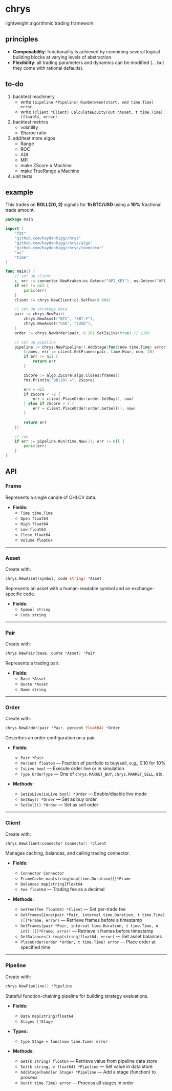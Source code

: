 # chrys
lightweight algorithmic trading framework

## principles
* **Composability**: functionality is achieved by combining several logical building blocks at varying levels of abstraction.
* **Flexibility**: all trading parameters and dynamics can be modified (... but they come with rational defaults).

## to-do
1. backtest machinery
    - write `(pipeline *Pipeline) RunBetween(start, end time.Time) error`
    - write `(client *Client) CalculateEquity(out *Asset, t time.Time) (float64, error)`
2. backtest metrics
    - volatility
    - Sharpe ratio
3. add/test more algos
    - Range
    - ROC
    - ADI
    - MFI
    - make ZScore a Machine
    - make TrueRange a Machine
5. unit tests

## example
This trades on **BOLL(20, 2)** signals for **1h BTC/USD** using a **10%** fractional trade amount.

```go
package main

import (
	"fmt"
	"github.com/haydenhigg/chrys"
	"github.com/haydenhigg/chrys/algo"
	"github.com/haydenhigg/chrys/connector"
	"os"
	"time"
)

func main() {
	// set up client
	c, err := connector.NewKraken(os.Getenv("API_KEY"), os.Getenv("API_SECRET"))
	if err != nil {
		panic(err)
	}
	client := chrys.NewClient(c).SetFee(0.004)

	// set up strategy data
	pair := chrys.NewPair(
		chrys.NewAsset("BTC", "XBT.F"),
		chrys.NewAsset("USD", "ZUSD"),
	)
	order := chrys.NewOrder(pair, 0.10).SetIsLive(true) // ±10%

	// set up pipeline
	pipeline := chrys.NewPipeline().AddStage(func(now time.Time) error {
		frames, err := client.GetFrames(pair, time.Hour, now, 20)
		if err != nil {
			return err
		}

		zScore := algo.ZScore(algo.Closes(frames))
		fmt.Println("BB(20) =", zScore)

		err = nil
		if zScore < -2 {
			err = client.PlaceOrder(order.SetBuy(), now)
		} else if zScore > 2 {
			err = client.PlaceOrder(order.SetSell(), now)
		}

		return err
	})

	// run
	if err := pipeline.Run(time.Now()); err != nil {
		panic(err)
	}
}
```

## API

### Frame

Represents a single candle of OHLCV data.

- **Fields:**
  - `Time time.Time`
  - `Open float64`
  - `High float64`
  - `Low float64`
  - `Close float64`
  - `Volume float64`

---

### Asset

Create with:
```go
chrys.NewAsset(symbol, code string) *Asset
```
Represents an asset with a human-readable symbol and an exchange-specific code.

- **Fields:**
  - `Symbol string`
  - `Code string`

---

### Pair

Create with:
```go
chrys.NewPair(base, quote *Asset) *Pair
```
Represents a trading pair.

- **Fields:**
  - `Base *Asset`
  - `Quote *Asset`
  - `Name string`

---

### Order

Create with:
```go
chrys.NewOrder(pair *Pair, percent float64) *Order
```
Describes an order configuration on a pair.

- **Fields:**
  - `Pair *Pair`
  - `Percent float64` — Fraction of portfolio to buy/sell, e.g., 0.10 for 10%
  - `IsLive bool` — Execute order live or in simulation
  - `Type OrderType` — One of `chrys.MARKET_BUY`, `chrys.MARKET_SELL`, etc.

- **Methods:**
  - `SetIsLive(isLive bool) *Order` — Enable/disable live mode
  - `SetBuy() *Order` — Set as buy order
  - `SetSell() *Order` — Set as sell order

---

### Client

Create with:
```go
chrys.NewClient(connector Connector) *Client
```
Manages caching, balances, and calling trading connector.

- **Fields:**
  - `Connector Connector`
  - `FrameCache map[string]map[time.Duration][]*Frame`
  - `Balances map[string]float64`
  - `Fee float64` — Trading fee as a decimal

- **Methods:**
  - `SetFee(fee float64) *Client` — Set per-trade fee
  - `GetFramesSince(pair *Pair, interval time.Duration, t time.Time) ([]*Frame, error)` — Retrieve frames before a timestamp
  - `GetFrames(pair *Pair, interval time.Duration, t time.Time, n int) ([]*Frame, error)` — Retrieve `n` frames before timestamp
  - `GetBalances() (map[string]float64, error)` — Get asset balances
  - `PlaceOrder(order *Order, t time.Time) error` — Place order at specified time

---

### Pipeline

Create with:
```go
chrys.NewPipeline() *Pipeline
```
Stateful function-chaining pipeline for building strategy evaluations.

- **Fields:**
  - `Data map[string]float64`
  - `Stages []Stage`

- **Types:**
  - `type Stage = func(now time.Time) error`

- **Methods:**
  - `Get(k string) float64` — Retrieve value from pipeline data store
  - `Set(k string, v float64) *Pipeline` — Set value in data store
  - `AddStage(handler Stage) *Pipeline` — Add a stage (function) to process
  - `Run(t time.Time) error` — Process all stages in order
